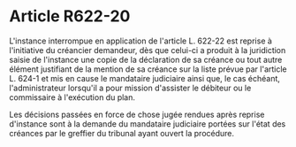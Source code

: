 # Article R622-20

L'instance interrompue en application de l'article L. 622-22 est reprise à l'initiative du créancier demandeur, dès que celui-ci a produit à la juridiction saisie de l'instance       une copie de la déclaration de sa créance ou tout autre élément justifiant de la mention de sa créance sur la liste prévue par l'article L. 624-1 et mis en cause le mandataire judiciaire ainsi que, le cas échéant, l'administrateur lorsqu'il a pour mission d'assister le débiteur ou le commissaire à l'exécution du plan.

Les décisions passées en force de chose jugée rendues après reprise d'instance sont à la demande du mandataire judiciaire portées sur l'état des créances par le greffier du tribunal ayant ouvert la procédure.
